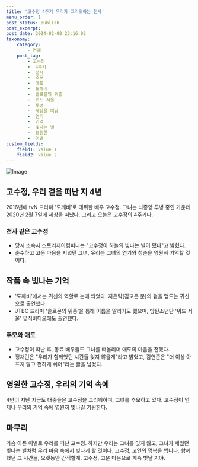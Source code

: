 ```yaml
---
title: '고수정 4주기 우리가 그리워하는 천사'
menu_order: 1
post_status: publish
post_excerpt: 
post_date: 2024-02-08 23:16:02
taxonomy:
    category:
        - 연예
    post_tag:
        - 고수정
        -  4주기
        -  천사
        -  추모
        -  애도
        -  도깨비
        -  솔로몬의 위증
        -  위드 서울
        -  투병
        -  세상을 떠남
        -  연기
        -  기억
        -  빛나는 별
        -  영원한
        -  이별
custom_fields:
    field1: value 1
    field2: value 2
---
```


![Image](https://ssl.pstatic.net/mimgnews/image/112/2024/02/07/202402061512197611522_20240206154952_01_20240207060101202.jpg?type=w540)

## 고수정, 우리 곁을 떠난 지 4년
2016년에 tvN 드라마 '도깨비'로 데뷔한 배우 고수정. 그녀는 뇌종양 투병 중인 가운데 2020년 2월 7일에 세상을 떠났다. 그리고 오늘은 고수정의 4주기다.
### 천사 같은 고수정
- 당시 소속사 스토리제이컴퍼니는 "고수정이 하늘의 빛나는 별이 됐다"고 밝혔다.
- 순수하고 고운 마음을 지녔던 그녀, 우리는 그녀의 연기와 청춘을 영원히 기억할 것이다.
  
## 작품 속 빛나는 기억
- '도깨비'에서는 귀신의 역할로 눈에 띄었다. 지은탁(김고은 분)의 곁을 맴도는 귀신으로 출연했다.
- JTBC 드라마 '솔로몬의 위증'을 통해 이름을 알리기도 했으며, 방탄소년단 '위드 서울' 뮤직비디오에도 출연했다.
### 추모와 애도
- 고수정이 떠난 후, 동료 배우들도 그녀를 떠올리며 애도의 마음을 전했다.
- 정채린은 "우리가 함께했던 시간들 잊지 않을게"라고 밝혔고, 김연준은 "더 이상 아프지 말고 편하게 쉬어"라는 글을 남겼다.
## 영원한 고수정, 우리의 기억 속에
4년이 지난 지금도 대중들은 고수정을 그리워하며, 그녀를 추모하고 있다. 고수정이 언제나 우리의 기억 속에 영원히 빛나길 기원한다.
## 마무리
가슴 아픈 이별로 우리를 떠난 고수정. 하지만 우리는 그녀를 잊지 않고, 그녀가 세웠던 빛나는 별처럼 우리 마음 속에서 빛나게 할 것이다. 고수정, 고인의 명복을 빕니다. 함께했던 그 시간들, 오랫동안 간직할게. 고수정, 고운 마음으로 계속 빛날 거야.
